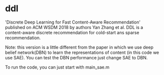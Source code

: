 # ddl
'Discrete Deep Learning for Fast Content-Aware Recommendation' published on ACM WSDM 2018 by authors Yan Zhang et al.
DDL is a content-aware discrete recommendation for cold-start ans sparse recommendation.

Note: this version is a little different from the paper in which we use deep belief network(DBN) to learn the representations of content (in this code we use SAE). You can test the DBN performance just change SAE to DBN.

To run the code, you can just start with main_sae.m
